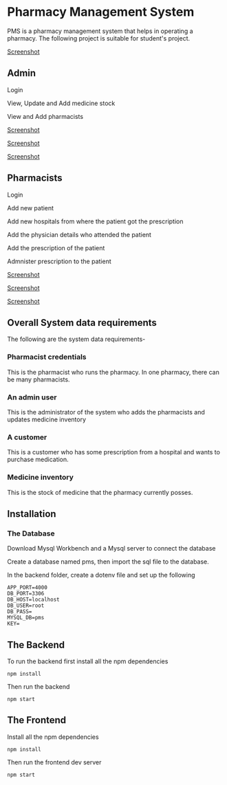 # Pharmacy Management System

PMS is a pharmacy management system that helps in operating a pharmacy. The following project is suitable for student's project.

[Screenshot](./imgs/screenshot1.png)


## Admin

Login

View, Update and Add medicine stock

View and Add pharmacists

[Screenshot](./imgs/screenshot2.png)

[Screenshot](./imgs/screenshot3.png)


[Screenshot](./imgs/screenshot4.png)

## Pharmacists

Login

Add new patient

Add new hospitals from where the patient got the prescription

Add the physician details who attended the patient

Add the prescription of the patient

Admnister prescription to the patient

[Screenshot](./imgs/screenshot5.png)

[Screenshot](./imgs/screenshot6.png)

[Screenshot](./imgs/screenshot7.png)

## Overall System data requirements

The following are the system data requirements-

### Pharmacist credentials
This is the pharmacist who runs the pharmacy. In one pharmacy, there can be many pharmacists.

### An admin user
This is the administrator of the system who adds the pharmacists and updates medicine inventory

### A customer
This is a customer who has some prescription from a hospital and wants to purchase medication.

### Medicine inventory
This is the stock of medicine that the pharmacy currently posses.



## Installation
### The Database
Download Mysql Workbench and a Mysql server to connect the database

Create a database named pms, then import the sql file to the database.

In the backend folder, create a dotenv file and set up the following
```
APP_PORT=4000
DB_PORT=3306
DB_HOST=localhost
DB_USER=root
DB_PASS=
MYSQL_DB=pms
KEY=
```

## The Backend
To run the backend first install all the npm dependencies

```
npm install
```

Then run the backend
```
npm start
```



## The Frontend
Install all the npm dependencies

```
npm install
```

Then run the frontend dev server
```
npm start
```

